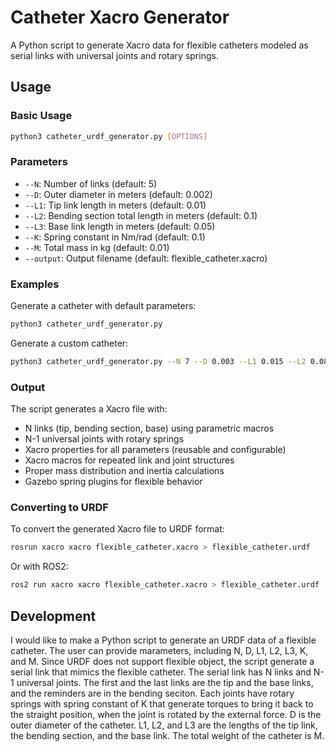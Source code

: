 # Catheter Xacro Generator

A Python script to generate Xacro data for flexible catheters modeled as serial links with universal joints and rotary springs.

## Usage

### Basic Usage

```bash
python3 catheter_urdf_generator.py [OPTIONS]
```

### Parameters

- `--N`: Number of links (default: 5)
- `--D`: Outer diameter in meters (default: 0.002)
- `--L1`: Tip link length in meters (default: 0.01)
- `--L2`: Bending section total length in meters (default: 0.1)
- `--L3`: Base link length in meters (default: 0.05)
- `--K`: Spring constant in Nm/rad (default: 0.1)
- `--M`: Total mass in kg (default: 0.01)
- `--output`: Output filename (default: flexible_catheter.xacro)

### Examples

Generate a catheter with default parameters:
```bash
python3 catheter_urdf_generator.py
```

Generate a custom catheter:
```bash
python3 catheter_urdf_generator.py --N 7 --D 0.003 --L1 0.015 --L2 0.08 --L3 0.04 --K 0.2 --M 0.008 --output my_catheter.xacro
```

### Output

The script generates a Xacro file with:
- N links (tip, bending section, base) using parametric macros
- N-1 universal joints with rotary springs
- Xacro properties for all parameters (reusable and configurable)
- Xacro macros for repeated link and joint structures
- Proper mass distribution and inertia calculations
- Gazebo spring plugins for flexible behavior

### Converting to URDF

To convert the generated Xacro file to URDF format:
```bash
rosrun xacro xacro flexible_catheter.xacro > flexible_catheter.urdf
```

Or with ROS2:
```bash
ros2 run xacro xacro flexible_catheter.xacro > flexible_catheter.urdf
```

## Development
I would like to make a Python script to generate an URDF data of a flexible catheter. The user can provide marameters, including N, D, L1, L2, L3, K, and M. Since URDF does not support flexible object, the script generate a serial link that mimics the flexible catheter. The serial link has N links and N-1 universal joints. The first and the last links are the tip and the base links, and the reminders are in the bending seciton. Each joints have rotary springs with spring constant of K that generate torques to bring it back to the straight position, when the joint is rotated by the external force. D is the outer diameter of the catheter. L1, L2, and L3 are the lengths of the tip link, the bending section, and the base link. The total weight of the catheter is M.


